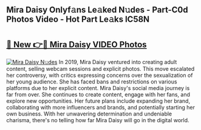 ## Mira Daisy Onlyf𝚊ns Le𝚊ked N𝚞des - Part-C0d Photos Video - Hot Part Le𝚊ks lC58N

# <h2><a href="http://ac47623.deff.icu/?id=Mira+Daisy">🔗 New 👉🔴 Mira Daisy VIDEO Photos</a></h2>

[![Mira Daisy N𝚞des](https://i.imgur.com/rIISA9y.gif)](http://ac47623.deff.icu/?id=Mira+Daisy)
In 2019, Mira Daisy ventured into creating adult content, selling webcam sessions and explicit photos. This move escalated her controversy, with critics expressing concerns over the sexualization of her young audience. She has faced bans and restrictions on various platforms due to her explicit content. Mira Daisy's social media journey is far from over. She continues to create content, engage with her fans, and explore new opportunities. Her future plans include expanding her brand, collaborating with more influencers and brands, and potentially starting her own business. With her unwavering determination and undeniable charisma, there's no telling how far Mira Daisy will go in the digital world.
